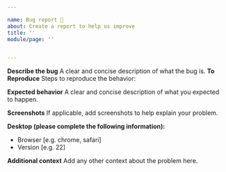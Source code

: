 ```yaml
---

name: Bug report 🐞
about: Create a report to help us improve
title: ''
module/page: ''


---
```


**Describe the bug**
A clear and concise description of what the bug is.
**To Reproduce**
Steps to reproduce the behavior:

**Expected behavior**
A clear and concise description of what you expected to happen.

**Screenshots**
If applicable, add screenshots to help explain your problem.


**Desktop (please complete the following information):**
- Browser [e.g. chrome, safari]
- Version [e.g. 22]


**Additional context**
Add any other context about the problem here.